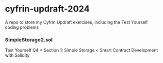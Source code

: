 # cyfrin-updraft-2024
A repo to store my Cyfrin Updraft exercises, including the Test Yourself coding problems

### SimpleStorage2.sol
Test Yourself Q4 < Section 1: Simple Storage < Smart Contract Development with Solidity
